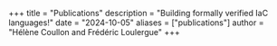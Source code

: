 +++
title = "Publications"
description = "Building formally verified IaC languages!"
date = "2024-10-05"
aliases = ["publications"]
author = "Hélène Coullon and Frédéric Loulergue"
+++